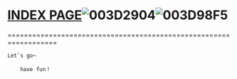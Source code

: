# <a target="_blank" href="https://adm1nsql.github.io/">INDEX PAGE</a>![003D2904](https://user-images.githubusercontent.com/58238284/157845027-4743e964-06fc-4c34-9cb7-bd4dfc668624.png)![003D98F5](https://user-images.githubusercontent.com/58238284/157845106-19290fd8-4e22-4803-ace5-01d4d597dd0e.png)
==================================================================



    Let`s go~ 

        have fun！  

